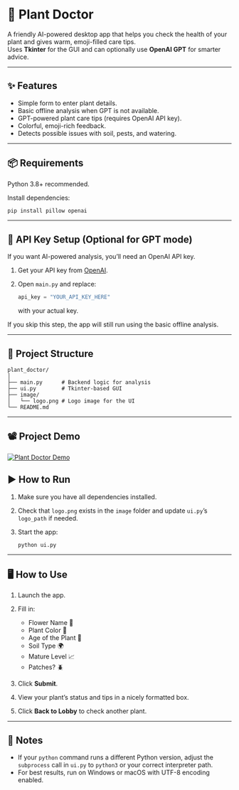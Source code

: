 # 🌱 Plant Doctor

A friendly AI-powered desktop app that helps you check the health of your plant and gives warm, emoji-filled care tips.  
Uses **Tkinter** for the GUI and can optionally use **OpenAI GPT** for smarter advice.

---

## ✨ Features
- Simple form to enter plant details.
- Basic offline analysis when GPT is not available.
- GPT-powered plant care tips (requires OpenAI API key).
- Colorful, emoji-rich feedback.
- Detects possible issues with soil, pests, and watering.

---

## 📦 Requirements
Python 3.8+ recommended.

Install dependencies:
```bash
pip install pillow openai
````

---

## 🔑 API Key Setup (Optional for GPT mode)

If you want AI-powered analysis, you’ll need an OpenAI API key.

1. Get your API key from [OpenAI](https://platform.openai.com/).
2. Open `main.py` and replace:

   ```python
   api_key = "YOUR_API_KEY_HERE"
   ```

   with your actual key.

If you skip this step, the app will still run using the basic offline analysis.

---

## 📂 Project Structure

```
plant_doctor/
│
├── main.py      # Backend logic for analysis
├── ui.py        # Tkinter-based GUI
├── image/
│   └── logo.png # Logo image for the UI
└── README.md
```

---
## 📽️ Project Demo

[![Plant Doctor Demo](https://img.youtube.com/vi/dInbPsSmhc4/0.jpg)](https://youtu.be/dInbPsSmhc4)

## ▶️ How to Run

1. Make sure you have all dependencies installed.
2. Check that `logo.png` exists in the `image` folder and update `ui.py`’s `logo_path` if needed.
3. Start the app:

   ```bash
   python ui.py
   ```

---

## 🖥️ How to Use

1. Launch the app.
2. Fill in:

   * Flower Name 🌸
   * Plant Color 🎨
   * Age of the Plant 🌱
   * Soil Type 🌍
   * Mature Level 📈
   * Patches? 🪲
3. Click **Submit**.
4. View your plant’s status and tips in a nicely formatted box.
5. Click **Back to Lobby** to check another plant.

---

## 📝 Notes

* If your `python` command runs a different Python version, adjust the `subprocess` call in `ui.py` to `python3` or your correct interpreter path.
* For best results, run on Windows or macOS with UTF-8 encoding enabled.

